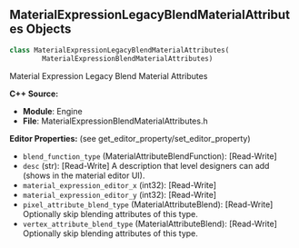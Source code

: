 ## MaterialExpressionLegacyBlendMaterialAttributes Objects

```python
class MaterialExpressionLegacyBlendMaterialAttributes(
        MaterialExpressionBlendMaterialAttributes)
```

Material Expression Legacy Blend Material Attributes

**C++ Source:**

- **Module**: Engine
- **File**: MaterialExpressionBlendMaterialAttributes.h

**Editor Properties:** (see get_editor_property/set_editor_property)

- ``blend_function_type`` (MaterialAttributeBlendFunction):  [Read-Write]
- ``desc`` (str):  [Read-Write] A description that level designers can add (shows in the material editor UI).
- ``material_expression_editor_x`` (int32):  [Read-Write]
- ``material_expression_editor_y`` (int32):  [Read-Write]
- ``pixel_attribute_blend_type`` (MaterialAttributeBlend):  [Read-Write] Optionally skip blending attributes of this type.
- ``vertex_attribute_blend_type`` (MaterialAttributeBlend):  [Read-Write] Optionally skip blending attributes of this type.

<a id="unreal.MaterialExpressionBounds"></a>